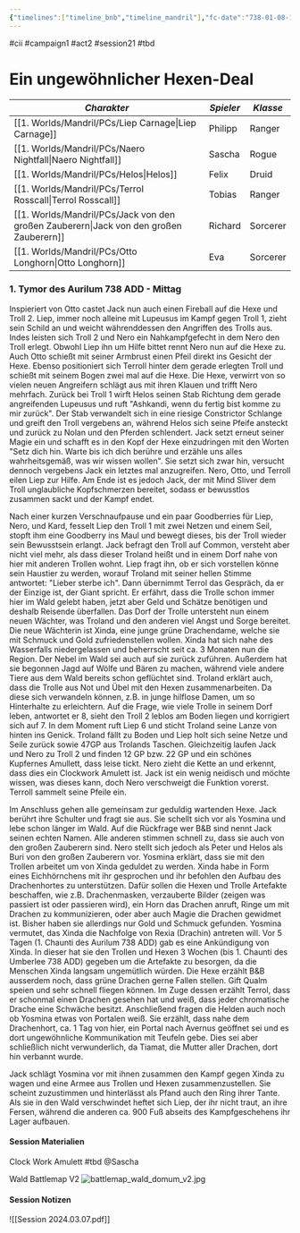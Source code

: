 ```yaml
---
{"timelines":["timeline_bnb","timeline_mandril"],"fc-date":"738-01-08-1","fc-end":null,"fc-display-name":"Ein ungewöhnlicher Hexen-Deal","aat-event-body":"Verwickelt in einen Kampf mit zwei Trollen und einer Hexe, zeigen B&B ihre kämpferischen Fähigkeiten. Im Anschließenden Verhör von Troland und der Hexe Yosmina erfahren die Helden nicht nur von der jungen, grünen Drachendame Xinda, die begonne hat die Wälder in Rexia wieder zu knechten, sondern schmieden auch einen Allianzplan mit der Hexe...","aat-render-enabled":true,"dg-publish":true,"permalink":"/2-journals/mandril/campaign-b-and-b/2-act/2024-03-07/","dgPassFrontmatter":true}
---
```


#cii #campaign1 #act2 #session21 #tbd 

# Ein ungewöhnlicher Hexen-Deal

| *Charakter* | *Spieler* | *Klasse* |
| ----------- | ----------- | ----------- |
| [[1. Worlds/Mandril/PCs/Liep Carnage\|Liep Carnage]] | Philipp | Ranger |
| [[1. Worlds/Mandril/PCs/Naero Nightfall\|Naero Nightfall]] | Sascha | Rogue |
| [[1. Worlds/Mandril/PCs/Helos\|Helos]] | Felix | Druid |
| [[1. Worlds/Mandril/PCs/Terrol Rosscall\|Terrol Rosscall]] | Tobias | Ranger |
| [[1. Worlds/Mandril/PCs/Jack von den großen Zauberern\|Jack von den großen Zauberern]] | Richard | Sorcerer |
| [[1. Worlds/Mandril/PCs/Otto Longhorn\|Otto Longhorn]] | Eva | Sorcerer |

### 1. Tymor des Aurilum 738 ADD - Mittag
Inspieriert von Otto castet Jack nun auch einen Fireball auf die Hexe und Troll 2. Liep, immer noch alleine mit Lupeusus im Kampf gegen Troll 1, zieht sein Schild an und weicht währenddessen den Angriffen des Trolls aus. Indes leisten sich Troll 2 und Nero ein Nahkampfgefecht in dem Nero den Troll erlegt. Obwohl Liep ihn um Hilfe bittet rennt Nero nun auf die Hexe zu. Auch Otto schießt mit seiner Armbrust einen Pfeil direkt ins Gesicht der Hexe. Ebenso positioniert sich Terroll hinter dem gerade erlegten Troll und schießt mit seinem Bogen zwei mal auf die Hexe. Die Hexe, verwirrt von so vielen neuen Angreifern schlägt aus mit ihren Klauen und trifft Nero mehrfach. Zurück bei Troll 1 wirft Helos seinen Stab Richtung dem gerade angreifenden Lupeusus und ruft "Ashkandi, wenn du fertig bist komme zu mir zurück". Der Stab verwandelt sich in eine riesige Constrictor Schlange und greift den Troll vergebens an, während Helos sich seine Pfeife ansteckt und zurück zu Nolan und den Pferden schlendert. Jack setzt erneut seiner Magie ein und schafft es in den Kopf der Hexe einzudringen mit den Worten "Setz dich hin. Warte bis ich dich berühre und erzähle uns alles wahrheitsgemäß, was wir wissen wollen". Sie setzt sich zwar hin, versucht dennoch vergebens Jack ein letztes mal anzugreifen. Nero, Otto, und Terroll eilen Liep zur Hilfe. Am Ende ist es jedoch Jack, der mit Mind Sliver dem Troll unglaubliche Kopfschmerzen bereitet, sodass er bewusstlos zusammen sackt und der Kampf endet.

Nach einer kurzen Verschnaufpause und ein paar Goodberries für Liep, Nero, und Kard, fesselt Liep den Troll 1 mit zwei Netzen und einem Seil, stopft ihm eine Goodberry ins Maul und bewegt dieses, bis der Troll wieder sein Bewusstsein erlangt. Jack befragt den Troll auf Common, versteht aber nicht viel mehr, als dass dieser Troland heißt und in einem Dorf nahe von hier mit anderen Trollen wohnt. Liep fragt ihn, ob er sich vorstellen könne sein Haustier zu werden, worauf Troland mit seiner hellen Stimme antwortet: "Lieber sterbe ich". Dann übernimmt Terrol das Gespräch, da er der Einzige ist, der Giant spricht. Er erfährt, dass die Trolle schon immer hier im Wald gelebt haben, jetzt aber Geld und Schätze benötigen und deshalb Reisende überfallen. Das Dorf der Trolle untersteht nun einem neuen Wächter, was Troland und den anderen viel Angst und Sorge bereitet. Die neue Wächterin ist Xinda, eine junge grüne Drachendame, welche sie mit Schmuck und Gold zufriedenstellen wollen. Xinda hat sich nahe des Wasserfalls niedergelassen und beherrscht seit ca. 3 Monaten nun die Region. Der Nebel im Wald sei auch auf sie zurück zuführen. Außerdem hat sie begonnen Jagd auf Wölfe und Bären zu machen, während viele andere Tiere aus dem Wald bereits schon geflüchtet sind. Troland erklärt auch, dass die Trolle aus Not und Übel mit den Hexen zusammenarbeiten. Da diese sich verwandeln können, z.B. in junge hilflose Damen, um so Hinterhalte zu erleichtern. Auf die Frage, wie viele Trolle in seinem Dorf leben, antwortet er 8, sieht den Troll 2 leblos am Boden liegen und korrigiert sich auf 7. In dem Moment ruft Liep 6 und sticht Troland seine Lanze von hinten ins Genick. Troland fällt zu Boden und Liep holt sich seine Netze und Seile zurück sowie 47GP aus Trolands Taschen. Gleichzeitig laufen Jack und Nero zu Troll 2 und finden 12 GP bzw. 22 GP und ein schönes Kupfernes Amullett, dass leise tickt. Nero zieht die Kette an und erkennt, dass dies ein Clockwork Amulett ist. Jack ist ein wenig neidisch und möchte wissen, was dieses kann, doch Nero verschweigt die Funktion vorerst. Terroll sammelt seine Pfeile ein.

Im Anschluss gehen alle gemeinsam zur geduldig wartenden Hexe. Jack berührt ihre Schulter und fragt sie aus. Sie schellt sich vor als Yosmina und lebe schon länger im Wald. Auf die Rückfrage wer B&B sind nennt Jack seinen echten Namen. Alle anderen stimmen schnell zu, dass sie auch von den großen Zauberern sind. Nero stellt sich jedoch als Peter und Helos als Buri von den großen Zauberern vor. Yosmina erklärt, dass sie mit den Trollen arbeitet um von Xinda geduldet zu werden. Xinda habe in Form eines Eichhörnchens mit ihr gesprochen und ihr befohlen den Aufbau des Drachenhortes zu unterstützen. Dafür sollen die Hexen und Trolle Artefakte beschaffen, wie z.B. Drachenmasken, verzauberte Bilder (zeigen was passiert ist oder passieren wird), ein Horn das Drachen anruft, Ringe um mit Drachen zu kommunizieren, oder aber auch Magie die Drachen gewidmet ist. Bisher haben sie allerdings nur Gold und Schmuck gefunden. Yosmina vermutet, das Xinda die Nachfolge von Rexia (Drachin) antreten will. Vor 5 Tagen (1. Chaunti des Aurilum 738 ADD) gab es eine Ankündigung von Xinda. In dieser hat sie den Trollen und Hexen 3 Wochen (bis 1. Chaunti des Umberlee 738 ADD) gegeben um die Artefakte zu besorgen, da die Menschen Xinda langsam ungemütlich würden. Die Hexe erzählt B&B ausserdem noch, dass grüne Drachen gerne Fallen stellen. Gift Qualm speien und sehr schnell fliegen können. Im Zuge dessen erzählt Terrol, dass er schonmal einen Drachen gesehen hat und weiß, dass jeder chromatische Drache eine Schwäche besitzt. Anschließend fragen die Helden auch noch ob Yosmina etwas von Portalen weiß. Sie erzählt, dass nahe dem Drachenhort, ca. 1 Tag von hier, ein Portal nach Avernus geöffnet sei und es dort ungewöhnliche Kommunikation mit Teufeln gebe. Dies sei aber schließlich nicht verwunderlich, da Tiamat, die Mutter aller Drachen, dort hin verbannt wurde.

Jack schlägt Yosmina vor mit ihnen zusammen den Kampf gegen Xinda zu wagen und eine Armee aus Trollen und Hexen zusammenzustellen. Sie scheint zuzustimmen und hinterlässt als Pfand auch den Ring ihrer Tante. Als sie in den Wald verschwindet heftet sich Liep, der ihr nicht traut, an ihre Fersen, während die anderen ca. 900 Fuß abseits des Kampfgeschehens ihr Lager aufbauen.

#### Session Materialien
Clock Work Amulett
#tbd @Sascha

Wald Battlemap V2
![battlemap_wald_domum_v2.jpg](/img/user/z_Attachments/battlemap_wald_domum_v2.jpg)
#### Session Notizen
![[Session 2024.03.07.pdf]]